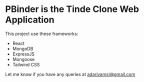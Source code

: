 # PBinder is the Tinde Clone Web Application 

This project use these frameworks:
- React
- MongoDB
- ExpressJS
- Mongoose
- Tailwind CSS

Let me know if you have any queries at adarivamsi@gmail.com